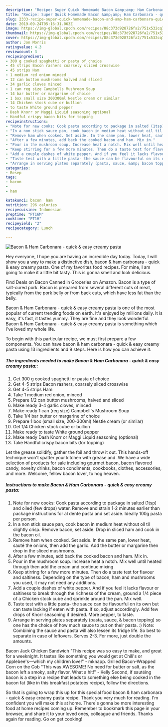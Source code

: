 ```yaml
---
description: "Recipe: Super Quick Homemade Bacon &amp;amp; Ham Carbonara - quick &amp;amp; easy creamy pasta"
title: "Recipe: Super Quick Homemade Bacon &amp;amp; Ham Carbonara - quick &amp;amp; easy creamy pasta"
slug: 2333-recipe-super-quick-homemade-bacon-and-amp-ham-carbonara-quick-and-amp-easy-creamy-pasta
date: 2019-09-24T05:16:31.063Z
image: https://img-global.cpcdn.com/recipes/88c373d928726fa2/751x532cq70/bacon-ham-carbonara-quick-easy-creamy-pasta-recipe-main-photo.jpg
thumbnail: https://img-global.cpcdn.com/recipes/88c373d928726fa2/751x532cq70/bacon-ham-carbonara-quick-easy-creamy-pasta-recipe-main-photo.jpg
cover: https://img-global.cpcdn.com/recipes/88c373d928726fa2/751x532cq70/bacon-ham-carbonara-quick-easy-creamy-pasta-recipe-main-photo.jpg
author: Jon Morris
ratingvalue: 4.3
reviewcount: 3
recipeingredient:
- 300 g cooked spaghetti or pasta of choice
- 45 strips Bacon rashers coarsely sliced crosswise
- 45 strips Ham
- 1 medium red onion minced
- 12 can button mushrooms halved and sliced
- 34 garlic cloves minced
- 1 can reg size Campbells Mushroom Soup
- 14 bar butter or margarine of choice
- 1 box small size 200300ml Nestle cream or similar
- 14 Chicken stock cube or bullion
- to taste White ground pepper
- Dash Knorr or Maggi Liquid seasoning optional
- Handful crispy bacon bits for topping
recipeinstructions:
- "Note for new cooks: Cook pasta according to package in salted (1tsp) and oiled (few drops) water. Remove and strain 1-2 minutes earlier than package instructions for al dente pasta and set aside. Ideally 100g pasta per person."
- "In a non stick sauce pan, cook bacon in medium heat without oil til slightly crisp. Remove bacon, set aside. Drop in sliced ham and cook in the bacon oil."
- "Remove ham when cooked. Set aside. In the same pan, lower heat, sauté the onions, then add the garlic. Add the butter or margarine then drop in the sliced mushrooms."
- "After a few minutes, add back the cooked bacon and ham. Mix in."
- "Pour in the mushroom soup. Increase heat a notch. Mix well until heated through then add the cream and continue mixing."
- "Keep stirring for a few more minutes. Then do a taste test for flavour and saltiness. Depending on the type of bacon, ham and mushrooms you used, it may not need any additions."
- "Add a couple dashes of white pepper. And if you feel it lacks flavour or saltiness to break through the richness of the cream, ground a 1/4 piece of a Chicken stock cube and sprinkle around the pan. Mix well."
- "Taste test with a little pasta- the sauce can be flavourful on its own but can taste lacking if eaten with pasta. If so, adjust accordingly. Add few drops of Knorr seasoning if desired. More pepper, to taste."
- "Arrange in serving plates separately (pasta, sauce, &amp; bacon topping) so one has the choice of how much sauce to put on their pasta. :) Note: Combining the sauce and pasta will also lessen its fridge life. So best to separate in case of leftovers. Serves 2-3. For more, just double the amounts."
categories:
- Resep
tags:
- bacon
- 
- ham

katakunci: bacon  ham
nutrition: 296 calories
recipecuisine: Indonesian
preptime: "PT16M"
cooktime: "PT1H"
recipeyield: "2"
recipecategory: Lunch

---
```



![Bacon &amp; Ham Carbonara - quick &amp; easy creamy pasta](https://img-global.cpcdn.com/recipes/88c373d928726fa2/751x532cq70/bacon-ham-carbonara-quick-easy-creamy-pasta-recipe-main-photo.jpg)

Hey everyone, I hope you are having an incredible day today. Today, I will show you a way to make a distinctive dish, bacon &amp; ham carbonara - quick &amp; easy creamy pasta. One of my favorites food recipes. For mine, I am going to make it a little bit tasty. This is gonna smell and look delicious.

Find Deals on Bacon Canned in Groceries on Amazon. Bacon is a type of salt-cured pork. Bacon is prepared from several different cuts of meat, typically from the pork belly or from back cuts, which have less fat than the belly.

Bacon &amp; Ham Carbonara - quick &amp; easy creamy pasta is one of the most popular of current trending foods on earth. It's enjoyed by millions daily. It is easy, it's fast, it tastes yummy. They are fine and they look wonderful. Bacon &amp; Ham Carbonara - quick &amp; easy creamy pasta is something which I've loved my whole life.


To begin with this particular recipe, we must first prepare a few components. You can have bacon &amp; ham carbonara - quick &amp; easy creamy pasta using 13 ingredients and 9 steps. Here is how you can achieve it.

##### The ingredients needed to make Bacon &amp; Ham Carbonara - quick &amp; easy creamy pasta::

1. Get 300 g cooked spaghetti or pasta of choice
1. Get 4-5 strips Bacon rashers, coarsely sliced crosswise
1. Get 4-5 strips Ham
1. Take 1 medium red onion, minced
1. Prepare 1/2 can button mushrooms, halved and sliced
1. Make ready 3-4 garlic cloves, minced
1. Make ready 1 can (reg size) Campbell&#39;s Mushroom Soup
1. Take 1/4 bar butter or margarine of choice
1. Prepare 1 box (small size, 200-300ml) Nestle cream (or similar)
1. Get 1/4 Chicken stock cube or bullion
1. Make ready to taste White ground pepper
1. Make ready Dash Knorr or Maggi Liquid seasoning (optional)
1. Take Handful crispy bacon bits (for topping)


Let the grease solidify, gather the foil and throw it out. This hands-off technique won&#39;t spatter your kitchen with grease and. We have a wide selection of products for sale including gourmet bacon, bacon flavored candy, novelty drinks, bacon condiments, cookbooks, clothes, accessories, and more. Welcome, fellow bacon lover, to hog heaven. 

##### Instructions to make Bacon &amp; Ham Carbonara - quick &amp; easy creamy pasta:

1. Note for new cooks: Cook pasta according to package in salted (1tsp) and oiled (few drops) water. Remove and strain 1-2 minutes earlier than package instructions for al dente pasta and set aside. Ideally 100g pasta per person.
1. In a non stick sauce pan, cook bacon in medium heat without oil til slightly crisp. Remove bacon, set aside. Drop in sliced ham and cook in the bacon oil.
1. Remove ham when cooked. Set aside. In the same pan, lower heat, sauté the onions, then add the garlic. Add the butter or margarine then drop in the sliced mushrooms.
1. After a few minutes, add back the cooked bacon and ham. Mix in.
1. Pour in the mushroom soup. Increase heat a notch. Mix well until heated through then add the cream and continue mixing.
1. Keep stirring for a few more minutes. Then do a taste test for flavour and saltiness. Depending on the type of bacon, ham and mushrooms you used, it may not need any additions.
1. Add a couple dashes of white pepper. And if you feel it lacks flavour or saltiness to break through the richness of the cream, ground a 1/4 piece of a Chicken stock cube and sprinkle around the pan. Mix well.
1. Taste test with a little pasta- the sauce can be flavourful on its own but can taste lacking if eaten with pasta. If so, adjust accordingly. Add few drops of Knorr seasoning if desired. More pepper, to taste.
1. Arrange in serving plates separately (pasta, sauce, &amp; bacon topping) so one has the choice of how much sauce to put on their pasta. :) Note: Combining the sauce and pasta will also lessen its fridge life. So best to separate in case of leftovers. Serves 2-3. For more, just double the amounts.


Bacon Jack Chicken Sandwich &#34;This recipe was so easy to make, and great for a weeknight. It tastes like something you would get at Chili&#39;s or Applebee&#39;s—which my children love!&#34; - mknapp. Grilled Bacon-Wrapped Corn on the Cob &#34;This was AWESOME! No need for butter or salt, as the bacon left a smoky, salty flavor. What a hit!&#34; - Kelly Second, if sautéing bacon is a step in a recipe that leads to something else being cooked in the bacon fat (like in this breakfast potatoes recipe), follow the directions. 

So that is going to wrap this up for this special food bacon &amp; ham carbonara - quick &amp; easy creamy pasta recipe. Thank you very much for reading. I'm confident you will make this at home. There's gonna be more interesting food at home recipes coming up. Remember to bookmark this page in your browser, and share it to your loved ones, colleague and friends. Thanks again for reading. Go on get cooking!
